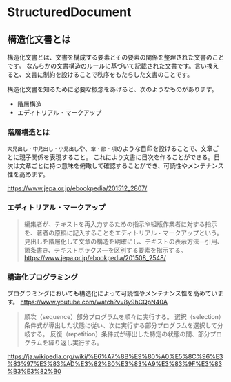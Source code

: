 # StructuredDocument

## 構造化文書とは

構造化文書とは、文書を構成する要素とその要素の関係を整理された文書のことです。
なんらかの文書構造のルールに基づいて記載された文書です。言い換えると、文書に制約を設けることで秩序をもたらした文書のことです。

構造化文書を知るために必要な概念をあげると、次のようなものがあります。
- 階層構造
- エディトリアル・マークアップ

### 階層構造とは

`大見出し・中見出し・小見出し`や、`章・節・項`のような目印を設けることで、文章ごとに親子関係を表現すること。
これにより文書に目次を作ることができる。目次は文章ごとに持つ意味を俯瞰して確認することができ、可読性やメンテナンス性を高めます。

https://www.jepa.or.jp/ebookpedia/201512_2807/

### エディトリアル・マークアップ

> 編集者が、テキストを再入力するための指示や組版作業者に対する指示を、著者の原稿に記入することをエディトリアル・マークアップという。
> 見出しを階層化して文章の構造を明確にし、テキストの表示方法―引用、箇条書き、テキストボックス―を区別する要素を指示する。
https://www.jepa.or.jp/ebookpedia/201508_2548/

### 構造化プログラミング

プログラミングにおいても構造化によって可読性やメンテナンス性を高めています。
https://www.youtube.com/watch?v=8y9hCQpN40A


> 順次（sequence）部分プログラムを順々に実行する。
> 選択（selection）条件式が導出した状態に従い、次に実行する部分プログラムを選択して分岐する。
> 反復（repetition）条件式が導出した特定の状態の間、部分プログラムを繰り返し実行する。

https://ja.wikipedia.org/wiki/%E6%A7%8B%E9%80%A0%E5%8C%96%E3%83%97%E3%83%AD%E3%82%B0%E3%83%A9%E3%83%9F%E3%83%B3%E3%82%B0
